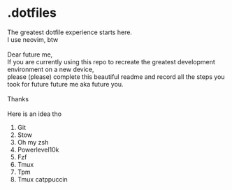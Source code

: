 # .dotfiles
The greatest dotfile experience starts here.\
I use neovim, btw\
\
Dear future me,\
If you are currently using this repo to recreate the greatest development environment on a new device,\
please (please) complete this beautiful readme and record all the steps you took for future future me aka future you.\
\
Thanks\
\
Here is an idea tho
1. Git
2. Stow
3. Oh my zsh
4. Powerlevel10k
5. Fzf
6. Tmux
7. Tpm
8. Tmux catppuccin
